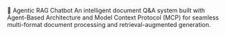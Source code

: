 🤖 Agentic RAG Chatbot
An intelligent document Q&A system built with Agent-Based Architecture and Model Context Protocol (MCP) for seamless multi-format document processing and retrieval-augmented generation.
